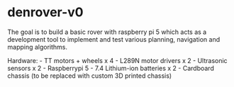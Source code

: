 # denrover-v0

The goal is to build a basic rover with raspberry pi 5 which acts as a development tool to implement and test various planning, navigation and mapping algorithms. 

Hardware:
        - TT motors + wheels x 4 
        - L289N motor drivers x 2
        - Ultrasonic sensors x 2
        - Raspberrypi 5 
        - 7.4 Lithium-ion batteries x 2
        - Cardboard chassis (to be replaced with custom 3D printed chassis)
        
